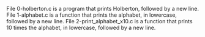 File 0-holberton.c is a program that prints Holberton, followed by a new line.
File 1-alphabet.c is a function that prints the alphabet, in lowercase, followed by a new line.
File 2-print_alphabet_x10.c is a function that prints 10 times the alphabet, in lowercase, followed by a new line.
